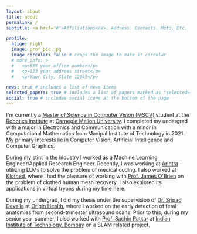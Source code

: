 ```yaml
---
layout: about
title: about
permalink: /
subtitle: <a href='#'>Affiliations</a>. Address. Contacts. Moto. Etc.

profile:
  align: right
  image: prof_pic.jpg
  image_circular: false # crops the image to make it circular
  # more_info: >
  #   <p>555 your office number</p>
  #   <p>123 your address street</p>
  #   <p>Your City, State 12345</p>

news: true # includes a list of news items
selected_papers: true # includes a list of papers marked as "selected={true}"
social: true # includes social icons at the bottom of the page
---
```


I'm currently a [Master of Science in Computer Vision (MSCV)](https://www.ri.cmu.edu/education/academic-programs/master-of-science-computer-vision/) student at the [Robotics Institute](https://www.ri.cmu.edu/) at [Carnegie Mellon University](https://www.cmu.edu/). I completed my undergrad with a major in Electronics and Communication with a minor in Computational Mathematics from Manipal Institute of Technology in 2021. My primary interests lie in Computer Vision, Artificial Intelligence and Computer Graphics.

During my stint in the industry I worked as a Machine Learning Engineer/Applied Research Engineer. Recently, I was working at [Arintra](https://www.arintra.com/) - utilizing LLMs to solve the problem of medical coding. I also worked at [Klothed](https://getklothed.com/), where I had the pleasure of working with [Prof. James O'Brien](http://obrien.berkeley.edu/) on the problem of clothed human mesh recovery. I also explored its applications in virtual tryons during my time here.

During my undergrad, I did my thesis under the supervision of [Dr. Sripad Devalla](https://scholar.google.com.sg/citations?user=J1WuyrYAAAAJ&hl=en) at [Origin Health](https://www.originhealth.ai/), where I worked on the early detection of fetal anatomies from second-trimester ultrasound scans. Prior to this, during my senior year summer, I also worked with [Prof. Sachin Patkar](https://www.ee.iitb.ac.in/wiki/faculty/patkar) at [Indian Institute of Technology, Bombay](https://www.iitb.ac.in/) on a SLAM related project. 
